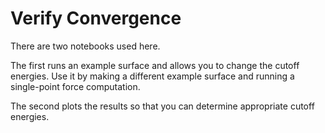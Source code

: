 # Verify Convergence

There are two notebooks used here. 

The first runs an example surface and allows you to change the cutoff energies.
Use it by making a different example surface and running a single-point force computation.

The second plots the results so that you can determine appropriate cutoff energies.
